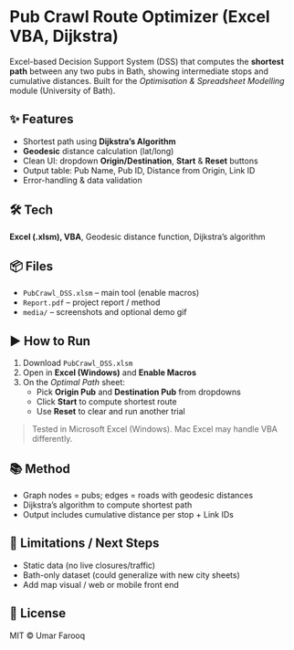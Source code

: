 
# Pub Crawl Route Optimizer (Excel VBA, Dijkstra)

Excel-based Decision Support System (DSS) that computes the **shortest path** between any two pubs in Bath, showing intermediate stops and cumulative distances. Built for the *Optimisation & Spreadsheet Modelling* module (University of Bath).

## ✨ Features
- Shortest path using **Dijkstra’s Algorithm**
- **Geodesic** distance calculation (lat/long)
- Clean UI: dropdown **Origin/Destination**, **Start** & **Reset** buttons
- Output table: Pub Name, Pub ID, Distance from Origin, Link ID
- Error-handling & data validation

## 🛠 Tech
**Excel (.xlsm), VBA**, Geodesic distance function, Dijkstra’s algorithm

## 📦 Files
- `PubCrawl_DSS.xlsm` – main tool (enable macros)
- `Report.pdf` – project report / method
- `media/` – screenshots and optional demo gif

## ▶️ How to Run
1. Download `PubCrawl_DSS.xlsm`
2. Open in **Excel (Windows)** and **Enable Macros**
3. On the *Optimal Path* sheet:
   - Pick **Origin Pub** and **Destination Pub** from dropdowns
   - Click **Start** to compute shortest route
   - Use **Reset** to clear and run another trial

> Tested in Microsoft Excel (Windows). Mac Excel may handle VBA differently.

## 📚 Method
- Graph nodes = pubs; edges = roads with geodesic distances  
- Dijkstra’s algorithm to compute shortest path  
- Output includes cumulative distance per stop + Link IDs

## 🚧 Limitations / Next Steps
- Static data (no live closures/traffic)
- Bath-only dataset (could generalize with new city sheets)
- Add map visual / web or mobile front end

## 📝 License
MIT © Umar Farooq
